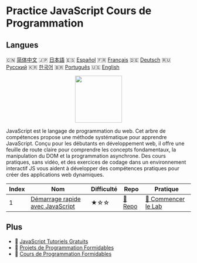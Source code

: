 # Practice JavaScript Cours de Programmation

## Langues

🇨🇳 [简体中文](README_zh.md) 🇯🇵 [日本語](README_ja.md) 🇪🇸 [Español](README_es.md) 🇫🇷 [Français](README_fr.md) 🇩🇪 [Deutsch](README_de.md) 🇷🇺 [Русский](README_ru.md) 🇰🇷 [한국어](README_ko.md) 🇧🇷 [Português](README_pt.md) 🇺🇸 [English](README.md) 

<div align="center">
<img width="128px" src="https://file.labex.io/path/ztG7iIXOkx2u.png">
</div>

JavaScript est le langage de programmation du web. Cet arbre de compétences propose une méthode systématique pour apprendre JavaScript. Conçu pour les débutants en développement web, il offre une feuille de route claire pour comprendre les concepts fondamentaux, la manipulation du DOM et la programmation asynchrone. Des cours pratiques, sans vidéo, et des exercices de codage dans un environnement interactif JS vous aident à développer des compétences pratiques pour créer des applications web dynamiques.

|   Index | Nom                                                                                         | Difficulté   | Repo                                                                 | Pratique                                                                       |
|---------|---------------------------------------------------------------------------------------------|--------------|----------------------------------------------------------------------|--------------------------------------------------------------------------------|
|       1 | [Démarrage rapide avec JavaScript](https://labex.io/fr/courses/quick-start-with-javascript) | ★☆☆          | [🔗 Repo](https://github.com/labex-labs/quick-start-with-javascript) | [🚀 Commencer le Lab](https://labex.io/fr/courses/quick-start-with-javascript) |

## Plus

- 🔗 [JavaScript Tutoriels Gratuits](https://github.com/labex-labs/javascript-free-tutorials)
- 🔗 [Projets de Programmation Formidables](https://github.com/labex-labs/awesome-programming-projects)
- 🔗 [Cours de Programmation Formidables](https://github.com/labex-labs/awesome-programming-courses)


